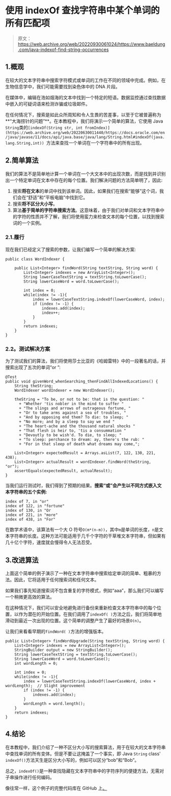# 使用 indexOf 查找字符串中某个单词的所有匹配项

> 原文：<https://web.archive.org/web/20220930061024/https://www.baeldung.com/java-indexof-find-string-occurrences>

## 1.概观

在较大的文本字符串中搜索字符模式或单词的工作在不同的领域中完成。例如，在生物信息学中，我们可能需要找到染色体中的 DNA 片段。

在媒体中，编辑在浩如烟海的文本中找到一个特定的短语。数据监控通过查找数据中嵌入的可疑词语来检测诈骗或垃圾邮件。

在任何情况下，搜索是如此众所周知和令人生畏的苦差事，以至于它被普遍称为**“大海捞针的问题”**。在本教程中，我们将演示一个简单的算法，它使用 Java `String`类的`[indexOf(String str, int fromIndex)](https://web.archive.org/web/20220630011440/https://docs.oracle.com/en/java/javase/11/docs/api/java.base/java/lang/String.html#indexOf(java.lang.String,int)) `方法来查找一个单词在一个字符串中的所有出现。

## 2.简单算法

我们的算法不是简单地计算一个单词在一个大文本中的出现次数，而是找到并识别出一个特定单词在文本中存在的每个位置。我们解决问题的方法简单明了，因此:

1.  搜索**将在文本**的单词中找到该单词。因此，如果我们在搜索“能够”这个词，我们会在“舒适”和“平板电脑”中找到它。
2.  搜索**将不区分大小写**。
3.  算法**基于简单的字符串搜索方法**。这意味着，由于我们对单词和文本字符串中的字符的性质并不了解，我们将使用蛮力来检查文本的每个位置，以找到搜索词的一个实例。

### 2.1.履行

现在我们已经定义了搜索的参数，让我们编写一个简单的解决方案:

```
public class WordIndexer {

    public List<Integer> findWord(String textString, String word) {
        List<Integer> indexes = new ArrayList<Integer>();
        String lowerCaseTextString = textString.toLowerCase();
        String lowerCaseWord = word.toLowerCase();

        int index = 0;
        while(index != -1){
            index = lowerCaseTextString.indexOf(lowerCaseWord, index);
            if (index != -1) {
                indexes.add(index);
                index++;
            }
        }
        return indexes;
    }
}
```

### **2.2。测试解决方案**

为了测试我们的算法，我们将使用莎士比亚的《哈姆雷特》中的一段著名的话，并搜索出现了五次的单词“or ”:

```
@Test
public void givenWord_whenSearching_thenFindAllIndexedLocations() {
    String theString;
    WordIndexer wordIndexer = new WordIndexer();

    theString = "To be, or not to be: that is the question: "
      + "Whether 'tis nobler in the mind to suffer "
      + "The slings and arrows of outrageous fortune, "
      + "Or to take arms against a sea of troubles, "
      + "And by opposing end them? To die: to sleep; "
      + "No more; and by a sleep to say we end "
      + "The heart-ache and the thousand natural shocks "
      + "That flesh is heir to, 'tis a consummation "
      + "Devoutly to be wish'd. To die, to sleep; "
      + "To sleep: perchance to dream: ay, there's the rub: "
      + "For in that sleep of death what dreams may come,";

    List<Integer> expectedResult = Arrays.asList(7, 122, 130, 221, 438);
    List<Integer> actualResult = wordIndexer.findWord(theString, "or");
    assertEquals(expectedResult, actualResult);
}
```

当我们运行测试时，我们得到了预期的结果。**搜索“或”会产生以不同方式嵌入文本字符串的五个实例:**

```
index of 7, in "or"
index of 122, in "fortune"
index of 130, in "Or
index of 221, in "more"
index of 438, in "For"
```

在数学术语中，该算法有一个大 O 符号`O(m*(n-m))`，其中`m`是单词的长度，`n`是文本字符串的长度。这种方法可能适用于几千个字符的干草堆文本字符串，但如果有几十亿个字符，速度就会慢得令人无法忍受。

## 3.改进算法

上面这个简单的例子演示了一种在文本字符串中搜索给定单词的简单、粗暴的方法。因此，它将适用于任何搜索词和任何文本。

如果我们事先知道搜索词不包含重复的字符模式，例如“aaa”，那么我们可以编写一个稍微更高效的算法。

在这种情况下，我们可以安全地避免进行备份来重新检查文本字符串中的每个位置，以作为潜在的开始位置。在我们调用了`indexOf( )`方法之后，我们将简单地滑动到最近一次出现的位置。这个简单的调整产生了最好的场景`O(n)`。

让我们来看看早期的`findWord( )`方法的增强版本。

```
public List<Integer> findWordUpgrade(String textString, String word) {
    List<Integer> indexes = new ArrayList<Integer>();
    StringBuilder output = new StringBuilder();
    String lowerCaseTextString = textString.toLowerCase();
    String lowerCaseWord = word.toLowerCase();
    int wordLength = 0;

    int index = 0;
    while(index != -1){
        index = lowerCaseTextString.indexOf(lowerCaseWord, index + wordLength);  // Slight improvement
        if (index != -1) {
            indexes.add(index);
        }
        wordLength = word.length();
    }
    return indexes;
}
```

## 4.结论

在本教程中，我们介绍了一种不区分大小写的搜索算法，用于在较大的文本字符串中查找单词的所有变体。但是不要让这掩盖了一个事实，即 Java `String` class' `indexOf()`方法天生是区分大小写的，例如可以区分“bob”和“Bob”。

总之，`indexOf()`是一种查找隐藏在文本字符串中的字符序列的便捷方法，无需对子串操作进行任何编码。

像往常一样，这个例子的完整代码库在 GitHub 上[。](https://web.archive.org/web/20220630011440/https://github.com/eugenp/tutorials/tree/master/core-java-modules/core-java-string-algorithms)